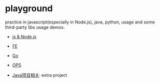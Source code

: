 # playground

practice in javascript(especially in Node.js), java, python, usage and some third-party libs usage demos.

- [js & Node.js](https://github.com/oneWalker/playground/tree/master/js)

- [FE](https://github.com/oneWalker/playground/tree/master/fe)

- [Go](https://github.com/oneWalker/playground/tree/master/go)

- [OPS](https://github.com/oneWalker/playground/tree/master/ops)

- [Java项目相关](https://github.com/oneWalker/JavaLearn): extra project